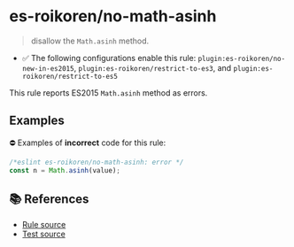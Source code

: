 # es-roikoren/no-math-asinh
> disallow the `Math.asinh` method.

- ✅ The following configurations enable this rule: `plugin:es-roikoren/no-new-in-es2015`, `plugin:es-roikoren/restrict-to-es3`, and `plugin:es-roikoren/restrict-to-es5`

This rule reports ES2015 `Math.asinh` method as errors.

## Examples

⛔ Examples of **incorrect** code for this rule:

```js
/*eslint es-roikoren/no-math-asinh: error */
const n = Math.asinh(value);
```

## 📚 References

- [Rule source](https://github.com/roikoren755/eslint-plugin-es/blob/v1.0.1/src/rules/no-math-asinh.ts)
- [Test source](https://github.com/roikoren755/eslint-plugin-es/blob/v1.0.1/tests/src/rules/no-math-asinh.ts)
